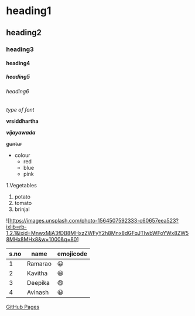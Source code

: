 # heading1
## heading2
### heading3
#### heading4
##### heading5
###### heading6
*type of font*

**vrsiddhartha**

***vijayawada***

~~guntur~~

- colour
  - red
  - blue
  - pink
  
  

1.Vegetables
  1. potato
  2. tomato
  3. brinjal
 

      
![https://images.unsplash.com/photo-1564507592333-c60657eea523?ixlib=rb-1.2.1&ixid=MnwxMjA3fDB8MHxzZWFyY2h8Mnx8dGFqJTIwbWFoYWx8ZW58MHx8MHx8&w=1000&q=80]

s.no|name|emojicode
----|----|---------
1|Ramarao|:grinning:
2|Kavitha|:smile:
3|Deepika|:smile:
4|Avinash|:grinning:

[GitHub Pages](https://www.google.com/search?channel=fs&client=ubuntu&q=vr+siddhartha+engineering+college)

<!--  This content will not be appeared -->
